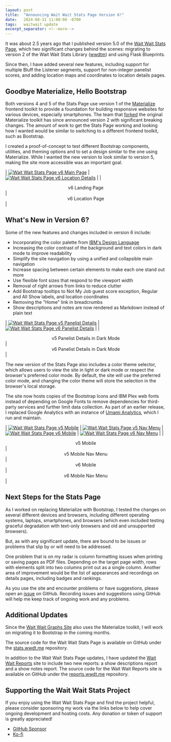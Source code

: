 ```yaml
---
layout: post
title:  "Announcing Wait Wait Stats Page Version 6!"
date:   2024-08-31 11:00:00 -0700
tags:   waitwait update
excerpt_separator: <!--more-->
---
```


It was about 2.5 years ago that I published version 5.0 of the [Wait Wait Stats Page](https://stats.wwdt.me/), which two significant changes behind the scenes: migrating to version 2 of the Wait Wait Stats Library ([wwdtm](https://github.com/questionlp/wwdtm)) and using Flask Blueprints.

Since then, I have added several new features, including support for multiple Bluff the Listener segments, support for non-integer panelist scores, and adding location maps and coordinates to location details pages.

<!--more-->

## Goodbye Materialize, Hello Bootstrap

Both versions 4 and 5 of the Stats Page use version 1 of the [Materialize](https://materializecss.com/) frontend toolkit to provide a foundation for building responsive websites for various devices, especially smartphones. The team that [forked](https://materializeweb.com/) the original Materialize toolkit has since announced version 2 with significant breaking changes. The amount of work to get the Stats Page working and looking how I wanted would be similar to switching to a different frontend toolkit, such as Bootstrap.

I created a proof-of-concept to test different Bootstrap components, utilities, and theming options and to set a design similar to the one using Materialize. While I wanted the new version to look similar to version 5, making the site more accessible was an important goal.

| [![Wait Wait Stats Page v6 Main Page](/assets/images/waitwait/20240903/wait-wait-stats-v6-home.png "Wait Wait Stats Page v6 Main Page")](/assets/images/waitwait/20240903/wait-wait-stats-v6-home.png) | [![Wait Wait Stats Page v6 Location Details](/assets/images/waitwait/20240903/wait-wait-stats-v6-location.png "Wait Wait Stats Page v6 Location Details")](/assets/images/waitwait/20240903/wait-wait-stats-v6-location.png) |
| <center>v6 Landing Page</center> | <center>v6 Location Page</center> |

## What's New in Version 6?

Some of the new features and changes included in version 6 include:

* Incorporating the color palette from [IBM's Design Language](https://www.ibm.com/design/language/)
* Increasing the color contrast of the background and text colors in dark mode to improve readability
* Simplify the site navigation by using a unified and collapsible main navigation
* Increase spacing between certain elements to make each one stand out more
* Use flexible font sizes that respond to the viewport width
* Removal of right arrows from links to reduce clutter
* Add Bootstrap tooltips to Not My Job guest score exception, Regular and All Show labels, and location coordinates
* Removing the "Home" link in breadcrumbs
* Show descriptions and notes are now rendered as Markdown instead of plain text

| [![Wait Wait Stats Page v5 Panelist Details](/assets/images/waitwait/20240903/wait-wait-stats-v5-panelist-dark.png "Wait Wait Stats Page v5 Panelist Details")](/assets/images/waitwait/20240903/wait-wait-stats-v5-panelist-dark.png) | [![Wait Wait Stats Page v6 Panelist Details](/assets/images/waitwait/20240903/wait-wait-stats-v6-panelist-dark.png "Wait Wait Stats Page v6 Panelist Details")](/assets/images/waitwait/20240903/wait-wait-stats-v6-panelist-dark.png) |
| <center>v5 Panelist Details in Dark Mode</center> | <center>v6 Panelist Details in Dark Mode</center> |

The new version of the Stats Page also includes a color theme selector, which allows users to view the site in light or dark mode or respect the browser's preferred color mode. By default, the site will use the preferred color mode, and changing the color theme will store the selection in the browser's local storage.

The site now hosts copies of the Bootstrap Icons and IBM Plex web fonts instead of depending on Google Fonts to remove dependencies for third-party services and further limit data collection. As part of an earlier release, I replaced Google Analytics with an instance of [Umami Analytics](https://umami.is/), which I run and maintain.

| [![Wait Wait Stats Page v5 Mobile](/assets/images/waitwait/20240903/wait-wait-stats-v5-show-mobile.png "Wait Wait Stats Page v5 Mobile")](/assets/images/waitwait/20240903/wait-wait-stats-v5-show-mobile.png) | [![Wait Wait Stats Page v5 Nav Menu](/assets/images/waitwait/20240903/wait-wait-stats-v5-nav-mobile.png "Wait Wait Stats Page v5 Nav Menu")](/assets/images/waitwait/20240903/wait-wait-stats-v5-nav-mobile.png) | [![Wait Wait Stats Page v6 Mobile](/assets/images/waitwait/20240903/wait-wait-stats-v6-show-mobile.png "Wait Wait Stats Page v6 Mobile")](/assets/images/waitwait/20240903/wait-wait-stats-v6-show-mobile.png) | [![Wait Wait Stats Page v6 Nav Menu](/assets/images/waitwait/20240903/wait-wait-stats-v6-nav-mobile.png "Wait Wait Stats Page v6 Nav Menu")](/assets/images/waitwait/20240903/wait-wait-stats-v6-nav-mobile.png) |
| <center>v5 Mobile</center> | <center>v5 Mobile Nav Menu</center> | <center>v6 Mobile</center> | <center>v6 Mobile Nav Menu</center> |

## Next Steps for the Stats Page

As I worked on replacing Materialize with Bootstrap, I tested the changes on several different devices and browsers, including different operating systems, laptops, smartphones, and browsers (which even included testing graceful degradation with text-only browsers and old and unsupported browsers).

But, as with any significant update, there are bound to be issues or problems that slip by or will need to be addressed.

One problem that is on my radar is column formatting issues when printing or saving pages as PDF files. Depending on the target page width, rows with elements split into two columns print out as a single column. Another area of improvement would be the list of appearances and recordings on details pages, including badges and rankings.

As you use the site and encounter problems or have suggestions, please open an [issue](https://github.com/questionlp/stats.wwdt.me/issues) on GitHub. Recording issues and suggestions using GitHub will help me keep track of ongoing work and any problems.

## Additional Updates

Since the [Wait Wait Graphs Site](https://graphs.wwdt.me/) also uses the Materialize toolkit, I will work on migrating it to Bootstrap in the coming months.

The source code for the Wait Wait Stats Page is available on GitHub under the [stats.wwdt.me](https://github.com/questionlp/stats.wwdt.me) repository.

In addition to the Wait Wait Stats Page updates, I have updated the [Wait Wait Reports](https://reports.wwdt.me/) site to include two new reports: a show descriptions report and a show notes report. The source code for the Wait Wait Reports site is available on GitHub under the [reports.wwdt.me](https://github.com/questionlp/reports.wwdt.me) repository.

## Supporting the Wait Wait Stats Project

If you enjoy using the Wait Wait Stats Page and find the project helpful, please consider sponsoring my work via the links below to help cover ongoing development and hosting costs. Any donation or token of support is greatly appreciated!

* [GitHub Sponsor](https://github.com/sponsors/questionlp)
* [Ko-fi](https://ko-fi.com/questionlp)
